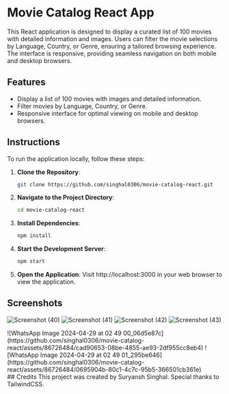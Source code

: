 # Movie Catalog React App

This React application is designed to display a curated list of 100 movies with detailed information and images. Users can filter the movie selections by Language, Country, or Genre, ensuring a tailored browsing experience. The interface is responsive, providing seamless navigation on both mobile and desktop browsers.

## Features

- Display a list of 100 movies with images and detailed information.
- Filter movies by Language, Country, or Genre.
- Responsive interface for optimal viewing on mobile and desktop browsers.

## Instructions

To run the application locally, follow these steps:

1. **Clone the Repository**: 
   ```bash
   git clone https://github.com/singhal0306/movie-catalog-react.git
2. **Navigate to the Project Directory**:
    ```bash
   cd movie-catalog-react
4. **Install Dependencies**:
    ```bash
   npm install
6. **Start the Development Server**:
    ```bash
   npm start
8. **Open the Application**:
   Visit http://localhost:3000 in your web browser to view the application.

## Screenshots
![Screenshot (40)](https://github.com/singhal0306/movie-catalog-react/assets/86726484/2bc85aa1-3f7f-4453-b318-ca93c791eb4e)
![Screenshot (41)](https://github.com/singhal0306/movie-catalog-react/assets/86726484/01bafa2d-0185-4832-aebb-514f94eb0252)
![Screenshot (42)](https://github.com/singhal0306/movie-catalog-react/assets/86726484/5c40a261-5fd0-43da-b10e-a343ec748909)
![Screenshot (43)](https://github.com/singhal0306/movie-catalog-react/assets/86726484/cd3e1fd0-89b0-4240-ba24-93116f6ce05d)
<div style="display: flex;">
![WhatsApp Image 2024-04-29 at 02 49 00_06d5e87c](https://github.com/singhal0306/movie-catalog-react/assets/86726484/cad90653-08be-4855-ae93-2df955cc8eb4)
![WhatsApp Image 2024-04-29 at 02 49 01_295be646](https://github.com/singhal0306/movie-catalog-react/assets/86726484/0695904b-80c1-4c7c-95b5-366501cb361e)
</div>
## Credits
This project was created by Suryansh Singhal. Special thanks to TailwindCSS.
